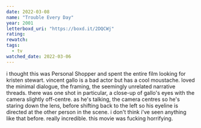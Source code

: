 ```yaml
---
date: 2022-03-08
name: "Trouble Every Day"
year: 2001
letterboxd_uri: "https://boxd.it/2DQCWj"
rating: 
rewatch: 
tags:
  - tv
watched_date: 2022-03-06
---
```


i thought this was Personal Shopper and spent the entire film looking for kristen stewart. vincent gallo is a bad actor but has a cool moustache. loved the minimal dialogue, the framing, the seemingly unrelated narrative threads. there was one shot in particular, a close-up of gallo's eyes with the camera slightly off-centre. as he's talking, the camera centres so he's staring down the lens, before shifting back to the left so his eyeline is directed at the other person in the scene. i don't think i've seen anything like that before. really incredible. this movie was fucking horrifying. 
